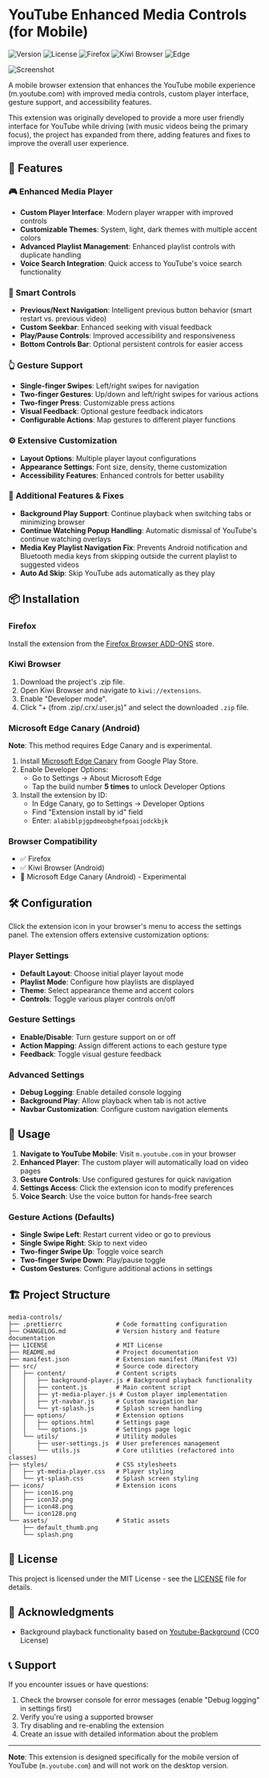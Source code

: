 # YouTube Enhanced Media Controls (for Mobile)

![Version](https://img.shields.io/badge/version-1.0.8-blue.svg)
![License](https://img.shields.io/badge/license-MIT-green.svg)
![Firefox](https://img.shields.io/badge/Firefox-Compatible-FF7139.svg?logo=firefoxbrowser&logoColor=white)
![Kiwi Browser](https://img.shields.io/badge/Kiwi%20Browser-Compatible-00C851.svg)
![Edge](https://img.shields.io/badge/Edge%20Canary-Experimental-FFA500.svg?logo=microsoftedge&logoColor=white)

![Screenshot](https://addons.mozilla.org/user-media/previews/full/325/325301.png?modified=1751767591)

A mobile browser extension that enhances the YouTube mobile experience (m.youtube.com) with improved media controls, custom player interface, gesture support, and accessibility features.

This extension was originally developed to provide a more user friendly interface for YouTube while driving (with music videos being the primary focus), the project has expanded from there, adding features and fixes to improve the overall user experience.

## 🚀 Features

### 🎮 Enhanced Media Player

-   **Custom Player Interface**: Modern player wrapper with improved controls
-   **Customizable Themes**: System, light, dark themes with multiple accent colors
-   **Advanced Playlist Management**: Enhanced playlist controls with duplicate handling
-   **Voice Search Integration**: Quick access to YouTube's voice search functionality

### 🎯 Smart Controls

-   **Previous/Next Navigation**: Intelligent previous button behavior (smart restart vs. previous video)
-   **Custom Seekbar**: Enhanced seeking with visual feedback
-   **Play/Pause Controls**: Improved accessibility and responsiveness
-   **Bottom Controls Bar**: Optional persistent controls for easier access

### 👆 Gesture Support

-   **Single-finger Swipes**: Left/right swipes for navigation
-   **Two-finger Gestures**: Up/down and left/right swipes for various actions
-   **Two-finger Press**: Customizable press actions
-   **Visual Feedback**: Optional gesture feedback indicators
-   **Configurable Actions**: Map gestures to different player functions

### ⚙️ Extensive Customization

-   **Layout Options**: Multiple player layout configurations
-   **Appearance Settings**: Font size, density, theme customization
-   **Accessibility Features**: Enhanced controls for better usability

### 🎵 Additional Features & Fixes

-   **Background Play Support**: Continue playback when switching tabs or minimizing browser
-   **Continue Watching Popup Handling**: Automatic dismissal of YouTube's continue watching overlays
-   **Media Key Playlist Navigation Fix**: Prevents Android notification and Bluetooth media keys from skipping outside the current playlist to suggested videos
-   **Auto Ad Skip**: Skip YouTube ads automatically as they play

## 📦 Installation

### Firefox

Install the extension from the [Firefox Browser ADD-ONS](https://addons.mozilla.org/en-GB/firefox/addon/yt-enhanced-media-controls/) store.

### Kiwi Browser

1. Download the project's .zip file.
2. Open Kiwi Browser and navigate to `kiwi://extensions`.
3. Enable "Developer mode".
4. Click "+ (from .zip/.crx/.user.js)" and select the downloaded `.zip` file.

### Microsoft Edge Canary (Android)

**Note**: This method requires Edge Canary and is experimental.

1. Install [Microsoft Edge Canary](https://play.google.com/store/apps/details?id=com.microsoft.emmx.canary) from Google Play Store.
2. Enable Developer Options:
    - Go to Settings → About Microsoft Edge
    - Tap the build number **5 times** to unlock Developer Options
3. Install the extension by ID:
    - In Edge Canary, go to Settings → Developer Options
    - Find "Extension install by id" field
    - Enter: `alabiblpjgpdmeobghefpoaijodckbjk`

### Browser Compatibility

-   ✅ Firefox
-   ✅ Kiwi Browser (Android)
-   🧪 Microsoft Edge Canary (Android) - Experimental

## 🛠️ Configuration

Click the extension icon in your browser's menu to access the settings panel. The extension offers extensive customization options:

### Player Settings

-   **Default Layout**: Choose initial player layout mode
-   **Playlist Mode**: Configure how playlists are displayed
-   **Theme**: Select appearance theme and accent colors
-   **Controls**: Toggle various player controls on/off

### Gesture Settings

-   **Enable/Disable**: Turn gesture support on or off
-   **Action Mapping**: Assign different actions to each gesture type
-   **Feedback**: Toggle visual gesture feedback

### Advanced Settings

-   **Debug Logging**: Enable detailed console logging
-   **Background Play**: Allow playback when tab is not active
-   **Navbar Customization**: Configure custom navigation elements

## 🎯 Usage

1. **Navigate to YouTube Mobile**: Visit `m.youtube.com` in your browser
2. **Enhanced Player**: The custom player will automatically load on video pages
3. **Gesture Controls**: Use configured gestures for quick navigation
4. **Settings Access**: Click the extension icon to modify preferences
5. **Voice Search**: Use the voice button for hands-free search

### Gesture Actions (Defaults)

-   **Single Swipe Left**: Restart current video or go to previous
-   **Single Swipe Right**: Skip to next video
-   **Two-finger Swipe Up**: Toggle voice search
-   **Two-finger Swipe Down**: Play/pause toggle
-   **Custom Gestures**: Configure additional actions in settings

## 🏗️ Project Structure

```
media-controls/
├── .prettierrc               # Code formatting configuration
├── CHANGELOG.md              # Version history and feature documentation
├── LICENSE                   # MIT License
├── README.md                 # Project documentation
├── manifest.json             # Extension manifest (Manifest V3)
├── src/                      # Source code directory
│   ├── content/              # Content scripts
│   │   ├── background-player.js # Background playback functionality
│   │   ├── content.js        # Main content script
│   │   ├── yt-media-player.js # Custom player implementation
│   │   ├── yt-navbar.js      # Custom navigation bar
│   │   └── yt-splash.js      # Splash screen handling
│   ├── options/              # Extension options
│   │   ├── options.html      # Settings page
│   │   └── options.js        # Settings page logic
│   └── utils/                # Utility modules
│       ├── user-settings.js  # User preferences management
│       └── utils.js          # Core utilities (refactored into classes)
├── styles/                   # CSS stylesheets
│   ├── yt-media-player.css   # Player styling
│   └── yt-splash.css         # Splash screen styling
├── icons/                    # Extension icons
│   ├── icon16.png
│   ├── icon32.png
│   ├── icon48.png
│   └── icon128.png
└── assets/                   # Static assets
    ├── default_thumb.png
    └── splash.png
```

## 📄 License

This project is licensed under the MIT License - see the [LICENSE](LICENSE) file for details.

## 🙏 Acknowledgments

-   Background playback functionality based on [Youtube-Background](https://github.com/alkisqwe/Youtube-Background) (CC0 License)

## 📞 Support

If you encounter issues or have questions:

1. Check the browser console for error messages (enable "Debug logging" in settings first)
2. Verify you're using a supported browser
3. Try disabling and re-enabling the extension
4. Create an issue with detailed information about the problem

---

**Note**: This extension is designed specifically for the mobile version of YouTube (`m.youtube.com`) and will not work on the desktop version.
